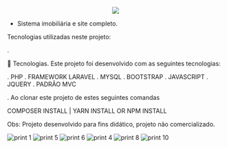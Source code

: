 <p align="center"><img src="https://laravel.com/assets/img/components/logo-laravel.svg"></p>


- Sistema imobiliária e site completo.

Tecnologias utilizadas neste projeto:

.

🚀 Tecnologias. Este projeto foi desenvolvido com as seguintes tecnologias:

. PHP
. FRAMEWORK LARAVEL
. MYSQL
. BOOTSTRAP
. JAVASCRIPT
. JQUERY
. PADRÃO MVC

. Ao clonar este projeto de estes seguintes comandas

COMPOSER INSTALL | YARN INSTALL OR NPM INSTALL

Obs: Projeto desenvolvido para fins didático, projeto não comercializado.

![print 1](https://user-images.githubusercontent.com/28160524/119058850-89593780-b9a5-11eb-9c04-4dbce0a47d20.png)
![print 5](https://user-images.githubusercontent.com/28160524/119058873-937b3600-b9a5-11eb-847f-6fe1cb0894bf.png)
![print 6](https://user-images.githubusercontent.com/28160524/119058878-96762680-b9a5-11eb-84e8-c061b56ea99a.png)
![print 4](https://user-images.githubusercontent.com/28160524/119058890-9bd37100-b9a5-11eb-893c-13d71aeecc59.png)
![print 8](https://user-images.githubusercontent.com/28160524/119058901-a0982500-b9a5-11eb-818e-00734dda8da2.png)
![print 10](https://user-images.githubusercontent.com/28160524/119058919-ac83e700-b9a5-11eb-8b6c-3270a3b46ec2.png)




